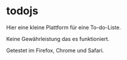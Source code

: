 # todojs
<p>Hier eine kleine Plattform für eine To-do-Liste.</p>
<p>Keine Gewährleistung das es funktioniert.</p>
<p>Getestet im Firefox, Chrome und Safari.</p>